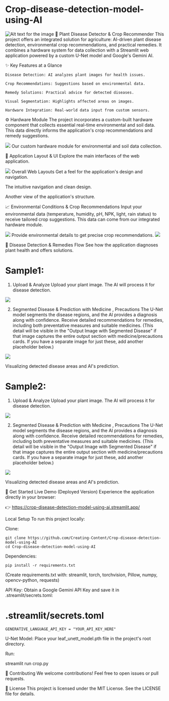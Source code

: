 # Crop-disease-detection-model-using-AI

![Alt text for the image](Output_images/web_layout.png)
🌿 Plant Disease Detector & Crop Recommender
This project offers an integrated solution for agriculture: AI-driven plant disease detection, environmental crop recommendations, and practical remedies. It combines a hardware system for data collection with a Streamlit web application powered by a custom U-Net model and Google's Gemini AI.

✨ Key Features at a Glance
```
Disease Detection: AI analyzes plant images for health issues.

Crop Recommendations: Suggestions based on environmental data.

Remedy Solutions: Practical advice for detected diseases.

Visual Segmentation: Highlights affected areas on images.

Hardware Integration: Real-world data input from custom sensors.
```
⚙️ Hardware Module
The project incorporates a custom-built hardware component that collects essential real-time environmental and soil data. This data directly informs the application's crop recommendations and remedy suggestions.


![](Output_images/hardware_module.jpeg)
Our custom hardware module for environmental and soil data collection.

📸 Application Layout & UI
Explore the main interfaces of the web application.

![](Output_images/web_layout2.png)
Overall Web Layouts
Get a feel for the application's design and navigation.


The intuitive navigation and clean design.


Another view of the application's structure.

📈 Environmental Conditions & Crop Recommendations
Input your environmental data (temperature, humidity, pH, NPK, light, rain status) to receive tailored crop suggestions. This data can come from our integrated hardware module.

![](Output_images/recommend_crop1.png)
Provide environmental details to get precise crop recommendations.
![](Output_images/recommend_crop2.png)

🌱 Disease Detection & Remedies Flow
See how the application diagnoses plant health and offers solutions.

# Sample1:
1. Upload & Analyze 
Upload your plant image. The AI will process it for disease detection.

![](Output_images/upload_image1.png)

2. Segmented Disease & Prediction with Medicine , Precautions
The U-Net model segments the disease regions, and the AI provides a diagnosis along with confidence.
Receive detailed recommendations for remedies, including both preventative measures and suitable medicines.
(This detail will be visible in the "Output Image with Segmented Disease" if that image captures the entire output section with medicine/precautions cards. If you have a separate image for just these, add another placeholder below.)

![](Output_images/predicted_image1.png)

Visualizing detected disease areas and AI's prediction.

# Sample2:
1. Upload & Analyze 
Upload your plant image. The AI will process it for disease detection.

![](Output_images/upload_image2.png)

2. Segmented Disease & Prediction with Medicine , Precautions
The U-Net model segments the disease regions, and the AI provides a diagnosis along with confidence.
Receive detailed recommendations for remedies, including both preventative measures and suitable medicines.
(This detail will be visible in the "Output Image with Segmented Disease" if that image captures the entire output section with medicine/precautions cards. If you have a separate image for just these, add another placeholder below.)

![](Output_images/predicted_image2.png)

Visualizing detected disease areas and AI's prediction.



🚀 Get Started
Live Demo (Deployed Version)
Experience the application directly in your browser:

👉 https://crop-disease-detection-model-using-ai.streamlit.app/

Local Setup
To run this project locally:

Clone:
```
git clone https://github.com/Creating-Content/Crop-disease-detection-model-using-AI
cd Crop-disease-detection-model-using-AI
```
Dependencies:
```
pip install -r requirements.txt
```
(Create requirements.txt with: streamlit, torch, torchvision, Pillow, numpy, opencv-python, requests)

API Key: Obtain a Google Gemini API Key and save it in .streamlit/secrets.toml:

# .streamlit/secrets.toml
```
GENERATIVE_LANGUAGE_API_KEY = "YOUR_API_KEY_HERE"
```
U-Net Model: Place your leaf_unett_model.pth file in the project's root directory.

Run:

streamlit run crop.py

🤝 Contributing
We welcome contributions! Feel free to open issues or pull requests.

📄 License
This project is licensed under the MIT License. See the LICENSE file for details.

